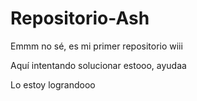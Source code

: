 # Repositorio-Ash
Emmm no sé, es mi primer repositorio wiii

Aquí intentando solucionar estooo, ayudaa

Lo estoy lograndooo
